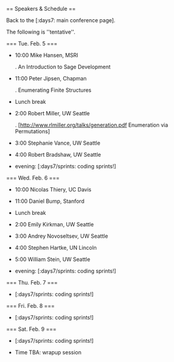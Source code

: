 == Speakers & Schedule ==

Back to the [:days7: main conference page].

The following is ''tentative''.

=== Tue. Feb. 5 ===

 * 10:00 Mike Hansen, MSRI

    . An Introduction to Sage Development

 * 11:00 Peter Jipsen, Chapman

    . Enumerating Finite Structures

 * Lunch break

 * 2:00 Robert Miller, UW Seattle

    . [http://www.rlmiller.org/talks/generation.pdf Enumeration via Permutations]

 * 3:00 Stephanie Vance, UW Seattle

 * 4:00 Robert Bradshaw, UW Seattle

 * evening: [:days7/sprints: coding sprints!]

=== Wed. Feb. 6 ===

 * 10:00 Nicolas Thiery, UC Davis

 * 11:00 Daniel Bump, Stanford

 * Lunch break

 * 2:00 Emily Kirkman, UW Seattle

 * 3:00 Andrey Novoseltsev, UW Seattle

 * 4:00 Stephen Hartke, UN Lincoln

 * 5:00 William Stein, UW Seattle

 * evening: [:days7/sprints: coding sprints!]

=== Thu. Feb. 7 ===

 * [:days7/sprints: coding sprints!]

=== Fri. Feb. 8 ===

 * [:days7/sprints: coding sprints!]

=== Sat. Feb. 9 ===

 * [:days7/sprints: coding sprints!]

 * Time TBA: wrapup session
